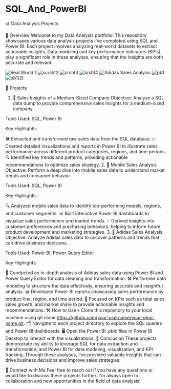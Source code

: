 # SQL_And_PowerBI
📊 Data Analysis Projects

🌟 Overview
Welcome to my Data Analysis portfolio! This repository showcases various data analysis projects I've completed using SQL and Power BI. Each project involves analyzing real-world datasets to extract actionable insights. Data modeling and key performance indicators (KPIs) play a significant role in these analyses, ensuring that the insights are both accurate and relevant.

![Real World 1](https://github.com/user-attachments/assets/a667de74-d201-4d48-924e-7d8381ecc321)
![scrsht2](https://github.com/user-attachments/assets/099d2679-2098-4413-9ee1-f1c33bfb0236)
![srsht3](https://github.com/user-attachments/assets/b1b74609-a29f-4352-818d-58ef7d31300e)
![srsht4](https://github.com/user-attachments/assets/3c54808f-01b4-4805-b1cb-74b3bfb62dcd)
![Adidas Sales Analysis](https://github.com/user-attachments/assets/0e7a6735-6678-4fae-b9a1-e3d1d4fa7659)
![pb1](https://github.com/user-attachments/assets/39f108f3-3720-416e-93bf-41cd4cc84511)
![pb1(2)](https://github.com/user-attachments/assets/aab19338-4f2b-404b-8188-adf4c2364791)

🚀 Projects
1. 💼 Sales Insights of a Medium-Sized Company
Objective: Analyze a SQL data dump to provide comprehensive sales insights for a medium-sized company.

Tools Used: SQL, Power BI

Key Highlights:

🛠️ Extracted and transformed raw sales data from the SQL database.
📈 Created detailed visualizations and reports in Power BI to illustrate sales performance across different product categories, regions, and time periods.
🔍 Identified key trends and patterns, providing actionable recommendations to optimize sales strategy.
2. 📱 Mobile Sales Analysis
Objective: Perform a deep dive into mobile sales data to understand market trends and consumer behavior.

Tools Used: SQL, Power BI

Key Highlights:

🔍 Analyzed mobile sales data to identify top-performing models, regions, and customer segments.
📊 Built interactive Power BI dashboards to visualize sales performance and market trends.
💡 Derived insights into customer preferences and purchasing behaviors, helping to inform future product development and marketing strategies.
3. 👟 Adidas Sales Analysis
Objective: Analyze Adidas sales data to uncover patterns and trends that can drive business decisions.

Tools Used: Power BI, Power Query Editor

Key Highlights:

🧹 Conducted an in-depth analysis of Adidas sales data using Power BI and Power Query Editor for data cleaning and transformation.
🛠️ Performed data modeling to structure the data effectively, ensuring accurate and insightful analysis.
📊 Developed Power BI reports showcasing sales performance by product line, region, and time period.
🎯 Focused on KPIs such as total sales, sales growth, and market share to provide actionable insights and recommendations.
🛠️ How to Use
🌀 Clone this repository to your local machine using git clone https://github.com/your-username/your-repo-name.git.
🗂️ Navigate to each project directory to explore the SQL queries and Power BI dashboards.
🖥️ Open the Power BI .pbix files in Power BI Desktop to interact with the visualizations.
🎯 Conclusion
These projects demonstrate my ability to leverage SQL for data extraction and transformation, and Power BI for data modeling, visualization, and KPI tracking. Through these analyses, I've provided valuable insights that can drive business decisions and improve sales strategies.

🤝 Connect with Me
Feel free to reach out if you have any questions or would like to discuss these projects further. I'm always open to collaboration and new opportunities in the field of data analysis!
